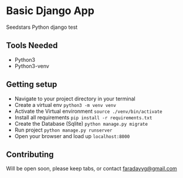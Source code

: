 # Basic Django App 
Seedstars Python django test

## Tools Needed
- Python3 
- Python3-venv

## Getting setup
- Navigate to your project directory in your terminal
- Create a virtual env `python3 -m venv venv` 
- Activate the Virtual environment `source ./venv/bin/activate` 
- Install all requirements `pip install -r requirements.txt` 
- Create the Database (Sqlite) `python manage.py migrate` 
- Run project `python manage.py runserver` 
- Open your browser and load up `localhost:8000`

## Contributing 
Will be open soon, please keep tabs, or contact <faradayyg@gmail.com>


